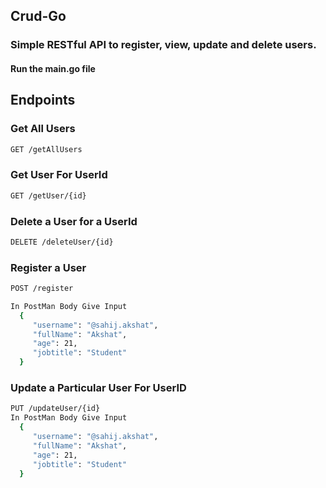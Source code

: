 ## Crud-Go
### Simple RESTful API to register, view, update and delete users.
#### Run the main.go file
## Endpoints 

### Get All Users
``` bash
GET /getAllUsers
```
### Get User For UserId
``` bash
GET /getUser/{id}
```

### Delete a User for a UserId 
``` bash
DELETE /deleteUser/{id}
```

### Register a User
``` bash
POST /register

In PostMan Body Give Input 
  {
     "username": "@sahij.akshat",
     "fullName": "Akshat",
     "age": 21,
     "jobtitle": "Student"
  }
```

### Update a Particular User For UserID
``` bash
PUT /updateUser/{id}
In PostMan Body Give Input 
  {
     "username": "@sahij.akshat",
     "fullName": "Akshat",
     "age": 21,
     "jobtitle": "Student"
  }

